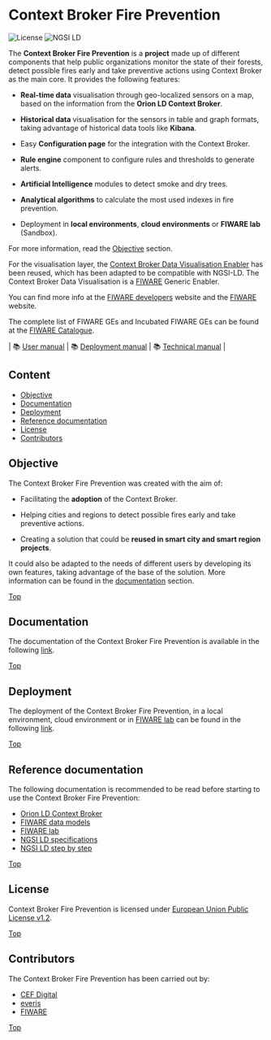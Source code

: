 # Context Broker Fire Prevention

![License](https://img.shields.io/github/license/ConnectingEurope/Context-Broker-Data-Visualisation)
![NGSI LD](https://img.shields.io/badge/NGSI-LD-red.svg)

The **Context Broker Fire Prevention** is a **project** made up of different components that help public organizations monitor the state of their forests, detect possible fires early and take preventive actions using Context Broker as the main core. It provides the following features:

- **Real-time data** visualisation through geo-localized sensors on a map, based on the information from the **Orion LD Context Broker**.

- **Historical data** visualisation for the sensors in table and graph formats, taking advantage of historical data tools like **Kibana**.

- Easy **Configuration page** for the integration with the Context Broker.

- **Rule engine** component to configure rules and thresholds to generate alerts.

- **Artificial Intelligence** modules to detect smoke and dry trees.

- **Analytical algorithms** to calculate the most used indexes in fire prevention.

- Deployment in **local environments**, **cloud environments** or **FIWARE lab** (Sandbox).

For more information, read the [Objective](#objective) section.

For the visualisation layer, the [Context Broker Data Visualisation Enabler](https://github.com/ConnectingEurope/Context-Broker-Data-Visualisation) has been reused, which has been adapted to be compatible with NGSI-LD. The Context Broker Data Visualisation is a [FIWARE](https://fiware.org) Generic Enabler.

You can find more info at the [FIWARE developers](https://developers.fiware.org/) website and the [FIWARE](https://fiware.org/) website.

The complete list of FIWARE GEs and Incubated FIWARE GEs can be found at the [FIWARE Catalogue](https://www.fiware.org/developers/catalogue/).

| :books: [User manual](doc/user/index.md) | :books: [Deployment manual](doc/tutorials/index.md) | :books: [Technical manual](doc/technical/index.md) |

## Content

- [Objective](#objective)
- [Documentation](#documentation)
- [Deployment](#deployment)
- [Reference documentation](#reference-documentation)
- [License](#license)
- [Contributors](#contributors)

## Objective

The Context Broker Fire Prevention was created with the aim of:

- Facilitating the **adoption** of the Context Broker.

- Helping cities and regions to detect possible fires early and take preventive actions.

- Creating a solution that could be **reused in smart city and smart region projects**.

It could also be adapted to the needs of different users by developing its own features, taking advantage of the base of the solution. More information can be found in the [documentation](#documentation) section.

[Top](#context-broker-fire-prevention)

## Documentation

The documentation of the Context Broker Fire Prevention is available in the following [link](doc/index.md).

[Top](#context-broker-fire-prevention)

## Deployment

The deployment of the Context Broker Fire Prevention, in a local environment, cloud environment or in [FIWARE lab](https://www.fiware.org/developers/fiware-lab/) can be found in the following [link](doc/tutorials/index.md).

[Top](#context-broker-fire-prevention)

## Reference documentation

The following documentation is recommended to be read before starting to use the Context Broker Fire Prevention:

- [Orion LD Context Broker](https://github.com/FIWARE/context.Orion-LD)
- [FIWARE data models](https://smartdatamodels.org)
- [FIWARE lab](https://www.fiware.org/developers/fiware-lab/)
- [NGSI LD specifications](https://www.etsi.org/deliver/etsi_gs/CIM/001_099/009/01.04.01_60/gs_cim009v010401p.pdf)
- [NGSI LD step by step](https://ngsi-ld-tutorials.readthedocs.io/en/latest/)

[Top](#context-broker-fire-prevention)

## License

Context Broker Fire Prevention is licensed under [European Union Public License v1.2](LICENSE).

[Top](#context-broker-fire-prevention)

## Contributors

The Context Broker Fire Prevention has been carried out by:

- [CEF Digital](https://ec.europa.eu/cefdigital/wiki/display/CEFDIGITAL/CEF+Digital+Home)
- [everis](https://www.everis.com/)
- [FIWARE](https://www.fiware.org/)

[Top](#context-broker-fire-prevention)
